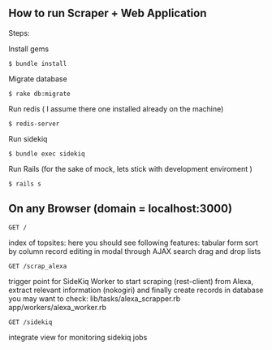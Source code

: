 ## How to run Scraper + Web Application ##

Steps:

Install gems
```
$ bundle install
```

Migrate database
```
$ rake db:migrate
```

Run redis ( I assume there one installed already on the machine)
```
$ redis-server
```

Run sidekiq
```
$ bundle exec sidekiq
```

Run Rails (for the sake of mock, lets stick with development enviroment )
```
$ rails s
```

## On any Browser (domain = localhost:3000) ##

```
GET / 
```
index of topsites: here you should see following features:
	tabular form 
	sort by column 
	record editing in modal through AJAX
	search
	drag and drop lists

```
GET /scrap_alexa
```
trigger point for SideKiq Worker to start scraping (rest-client) from Alexa, extract relevant information (nokogiri) and finally create records in database 
you may want to check:
lib/tasks/alexa_scrapper.rb
app/workers/alexa_worker.rb

```
GET /sidekiq
```
integrate view for monitoring sidekiq jobs

